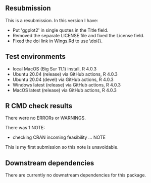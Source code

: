 ## Resubmission

This is a resubmission. In this version I have:

* Put 'ggplot2' in single quotes in the Title field.
* Removed the separate LICENSE file and fixed the License field.
* Fixed the doi link in Wings.Rd to use \doi{}.

## Test environments

* local MacOS (Big Sur 11.1) install, R 4.0.3
* Ubuntu 20.04 (release) via GitHub actions, R 4.0.3
* Ubuntu 20.04 (devel) via GitHub actions, R 4.0.3
* Windows latest (release) via GitHub actions, R 4.0.3
* MacOS latest (release) via GitHub actions, R 4.0.3

## R CMD check results

There were no ERRORs or WARNINGS.

There was 1 NOTE:

* checking CRAN incoming feasibility ... NOTE

This is my first submission so this note is unavoidable.

## Downstream dependencies

There are currently no downstream dependencies for this package.
